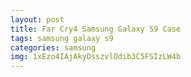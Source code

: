 ```yaml
---
layout: post
title: Far Cry4 Samsung Galaxy S9 Case
tags: samsung galaxy s9
categories: samsung
img: 1xEzo4IAjAkyDsszvlOdib3C5FSIzLW4b
---
```

